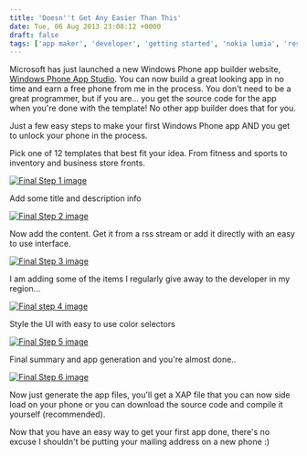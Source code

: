 ```yaml
---
title: 'Doesn''t Get Any Easier Than This'
date: Tue, 06 Aug 2013 23:08:12 +0000
draft: false
tags: ['app maker', 'developer', 'getting started', 'nokia lumia', 'resources', 'windows phone', 'wpdev']
---
```


Microsoft has just launched a new Windows Phone app builder website, [Windows Phone App Studio](http://apps.windowsstore.com/default.htm). You can now build a great looking app in no time and earn a free phone from me in the process. You don't need to be a great programmer, but if you are... you get the source code for the app when you're done with the template! No other app builder does that for you.

Just a few easy steps to make your first Windows Phone app AND you get to unlock your phone in the process.

Pick one of 12 templates that best fit your idea. From fitness and sports to inventory and business store fronts.

[![Final Step 1 image](http://nokiawpdev.files.wordpress.com/2013/08/final-step-1-image.png?w=547)](http://nokiawpdev.files.wordpress.com/2013/08/final-step-1-image.png)

Add some title and description info

[![Final Step 2 image](http://nokiawpdev.files.wordpress.com/2013/08/final-step-2-image.png?w=547)](http://nokiawpdev.files.wordpress.com/2013/08/final-step-2-image.png)

Now add the content. Get it from a rss stream or add it directly with an easy to use interface.

[![Final Step 3 image](http://nokiawpdev.files.wordpress.com/2013/08/final-step-3-image.png?w=547)](http://nokiawpdev.files.wordpress.com/2013/08/final-step-3-image.png)

I am adding some of the items I regularly give away to the developer in my region...

[![Final step 4 image](http://nokiawpdev.files.wordpress.com/2013/08/final-step-4-image.png?w=547)](http://nokiawpdev.files.wordpress.com/2013/08/final-step-4-image.png)

Style the UI with easy to use color selectors

[![Final Step 5 image](http://nokiawpdev.files.wordpress.com/2013/08/final-step-5-image.png?w=547)](http://nokiawpdev.files.wordpress.com/2013/08/final-step-5-image.png)

Final summary and app generation and you're almost done..

[![Final Step 6 image](http://nokiawpdev.files.wordpress.com/2013/08/final-step-6-image.png?w=547)](http://nokiawpdev.files.wordpress.com/2013/08/final-step-6-image.png)

Now just generate the app files, you'll get a XAP file that you can now side load on your phone or you can download the source code and compile it yourself (recommended).

Now that you have an easy way to get your first app done, there's no excuse I shouldn't be putting your mailing address on a new phone :)